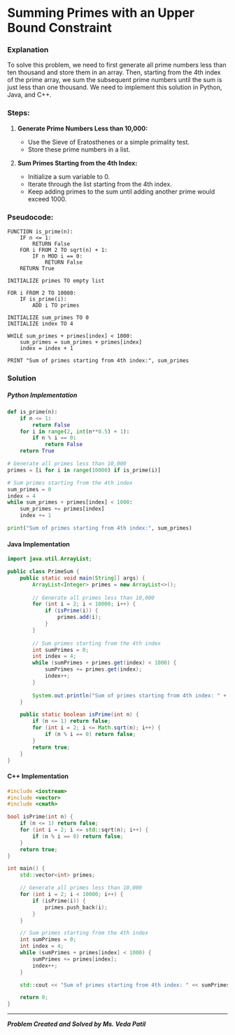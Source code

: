 # Summing Primes with an Upper Bound Constraint

### Explanation

To solve this problem, we need to first generate all prime numbers less than ten thousand and store them in an array. Then, starting from the 4th index of the prime array, we sum the subsequent prime numbers until the sum is just less than one thousand. We need to implement this solution in Python, Java, and C++.

### Steps:

1. **Generate Prime Numbers Less than 10,000:**
    - Use the Sieve of Eratosthenes or a simple primality test.
    - Store these prime numbers in a list.

2. **Sum Primes Starting from the 4th Index:**
    - Initialize a sum variable to 0.
    - Iterate through the list starting from the 4th index.
    - Keep adding primes to the sum until adding another prime would exceed 1000.

### Pseudocode:

```text
FUNCTION is_prime(n):
    IF n <= 1:
        RETURN False
    FOR i FROM 2 TO sqrt(n) + 1:
        IF n MOD i == 0:
            RETURN False
    RETURN True

INITIALIZE primes TO empty list

FOR i FROM 2 TO 10000:
    IF is_prime(i):
        ADD i TO primes

INITIALIZE sum_primes TO 0
INITIALIZE index TO 4

WHILE sum_primes + primes[index] < 1000:
    sum_primes = sum_primes + primes[index]
    index = index + 1

PRINT "Sum of primes starting from 4th index:", sum_primes
```

### Solution

##### Python Implementation
``` python
def is_prime(n):
    if n <= 1:
        return False
    for i in range(2, int(n**0.5) + 1):
        if n % i == 0:
            return False
    return True

# Generate all primes less than 10,000
primes = [i for i in range(10000) if is_prime(i)]

# Sum primes starting from the 4th index
sum_primes = 0
index = 4
while sum_primes + primes[index] < 1000:
    sum_primes += primes[index]
    index += 1

print("Sum of primes starting from 4th index:", sum_primes)
```
#### Java Implementation
``` java
import java.util.ArrayList;

public class PrimeSum {
    public static void main(String[] args) {
        ArrayList<Integer> primes = new ArrayList<>();
        
        // Generate all primes less than 10,000
        for (int i = 2; i < 10000; i++) {
            if (isPrime(i)) {
                primes.add(i);
            }
        }
        
        // Sum primes starting from the 4th index
        int sumPrimes = 0;
        int index = 4;
        while (sumPrimes + primes.get(index) < 1000) {
            sumPrimes += primes.get(index);
            index++;
        }
        
        System.out.println("Sum of primes starting from 4th index: " + sumPrimes);
    }

    public static boolean isPrime(int n) {
        if (n <= 1) return false;
        for (int i = 2; i <= Math.sqrt(n); i++) {
            if (n % i == 0) return false;
        }
        return true;
    }
}
```
#### C++ Implementation
``` cpp
#include <iostream>
#include <vector>
#include <cmath>

bool isPrime(int n) {
    if (n <= 1) return false;
    for (int i = 2; i <= std::sqrt(n); i++) {
        if (n % i == 0) return false;
    }
    return true;
}

int main() {
    std::vector<int> primes;

    // Generate all primes less than 10,000
    for (int i = 2; i < 10000; i++) {
        if (isPrime(i)) {
            primes.push_back(i);
        }
    }

    // Sum primes starting from the 4th index
    int sumPrimes = 0;
    int index = 4;
    while (sumPrimes + primes[index] < 1000) {
        sumPrimes += primes[index];
        index++;
    }

    std::cout << "Sum of primes starting from 4th index: " << sumPrimes << std::endl;

    return 0;
}
```
***
***Problem Created and Solved by Ms. Veda Patil***
